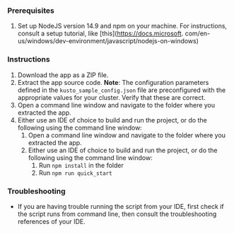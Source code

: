 ### Prerequisites

1. Set up NodeJS version 14.9 and npm on your machine. For instructions, consult a setup tutorial, like [this](https://docs.microsoft.
   com/en-us/windows/dev-environment/javascript/nodejs-on-windows)

### Instructions

1. Download the app as a ZIP file.
2. Extract the app source code.
   **Note**: The configuration parameters defined in the `kusto_sample_config.json` file are preconfigured with the appropriate values for your cluster. Verify
   that these are correct.
3. Open a command line window and navigate to the folder where you extracted the app.
4. Either use an IDE of choice to build and run the project, or do the following using the command line window:
    1. Open a command line window and navigate to the folder where you extracted the app.
    2. Either use an IDE of choice to build and run the project, or do the following using the command line window:
        1. Run `npm install` in the folder
        2. Run `npm run quick_start`

### Troubleshooting

-   If you are having trouble running the script from your IDE, first check if the script runs from command line, then consult the troubleshooting references of
    your IDE.
